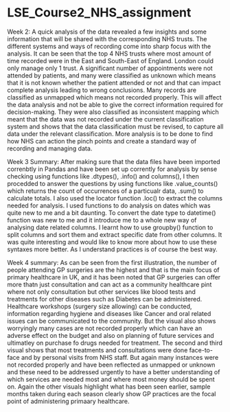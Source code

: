# LSE_Course2_NHS_assignment
Week 2: A quick analysis of the data revealed a few insights and some information that will be shared with the corresponding NHS trusts. The different systems and ways of recording come into sharp focus with the analysis. 
It can be seen that the top 4 NHS trusts where most amount of time recorded were in the East and South-East of England. London could only manage only 1 trust. A significant number of appointments were not attended by patients, and many were classified as unknown which means that it is not known whether the patient attended or not and that can impact complete analysis leading to wrong conclusions. 
Many records are classified as unmapped which means not recorded properly. This will affect the data analysis and not be able to give the correct information required for decision-making. They were also classified as inconsistent mapping which meant that the data was not recorded under the current classification system and shows that the data classification must be revised, to capture all data under the relevant classification.
 More analysis is to be done to find how NHS can action the pinch points and create a standard way of recording and managing data.

Week 3 Summary: After making sure that the data files have been imported correnbtly in Pandas and have been set up corrently for analysis by sense checking using functions like .dtypes(), .info() and columns(), I then procedded to answer the questions by using functions like .value_counts() which returns the count of occurrences of a particualr data, .sum() to calculate totals. I also used the locator function .loc() to extract the columns needed for analysis. I used functions to do analysis on dates which was quite new to me and a bit daunting. To convert the date type to datetime() function was new to me and it introduce me to a whole new way of analysing date related columns. I learnt how to use groupby() function to split columns and sort them and extract specific date from other columns. It was quite interesting and would like to know more about how to use these syntaxes more better. As I understand practices is of course the best way.

Week 4 summary: As can be seen from the first illustration, the number of people attending GP surgeries are the highest and that is the main focus of primary healthcare in UK, and it has been noted that GP surgeries can offer more thatn just consultation and can act as a community healthcare pint where not only consultation but other services like blood tests and treatments for other diseases such as Diabetes can be administered. Healthcare workshops (surgery size allowing) can be conducted, information regarding hygiene and diseases like Cancer and oral related issues can be communicated to the community. But the visual also shows worryingly many cases are not recorded properly which can have an adverse effect on the budget and also on planning of future services and ultimatley on purchase fo drugs needed for treatment. The second and third visual shows that most treatments and consultations were done face-to-face and by personal visits from NHS staff. But again many instances were not recorded properly and have been reflected as unmapped or unknown and these need to be addressed urgently to have a better understanding of which services are needed most and where most money should be spent on. Again the other visuals highlight what has been seen earlier, sample months taken during each season clearly show GP practices are the focal point of administering primaary healthcare.

